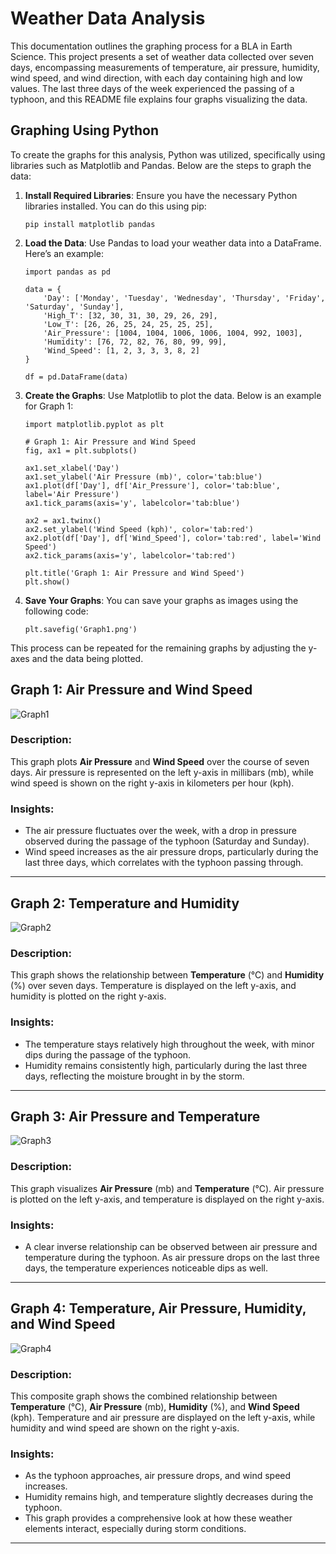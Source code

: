 # Weather Data Analysis

This documentation outlines the graphing process for a BLA in Earth Science. This project presents a set of weather data collected over seven days, encompassing measurements of temperature, air pressure, humidity, wind speed, and wind direction, with each day containing high and low values. The last three days of the week experienced the passing of a typhoon, and this README file explains four graphs visualizing the data.

## Graphing Using Python

To create the graphs for this analysis, Python was utilized, specifically using libraries such as Matplotlib and Pandas. Below are the steps to graph the data:

1. **Install Required Libraries**:
   Ensure you have the necessary Python libraries installed. You can do this using pip:
   ```
   pip install matplotlib pandas
   ```

2. **Load the Data**:
   Use Pandas to load your weather data into a DataFrame. Here’s an example:
   ```
   import pandas as pd

   data = {
       'Day': ['Monday', 'Tuesday', 'Wednesday', 'Thursday', 'Friday', 'Saturday', 'Sunday'],
       'High_T': [32, 30, 31, 30, 29, 26, 29],
       'Low_T': [26, 26, 25, 24, 25, 25, 25],
       'Air_Pressure': [1004, 1004, 1006, 1006, 1004, 992, 1003],
       'Humidity': [76, 72, 82, 76, 80, 99, 99],
       'Wind_Speed': [1, 2, 3, 3, 3, 8, 2]
   }

   df = pd.DataFrame(data)
   ```

3. **Create the Graphs**:
   Use Matplotlib to plot the data. Below is an example for Graph 1:
   ```
   import matplotlib.pyplot as plt

   # Graph 1: Air Pressure and Wind Speed
   fig, ax1 = plt.subplots()

   ax1.set_xlabel('Day')
   ax1.set_ylabel('Air Pressure (mb)', color='tab:blue')
   ax1.plot(df['Day'], df['Air_Pressure'], color='tab:blue', label='Air Pressure')
   ax1.tick_params(axis='y', labelcolor='tab:blue')

   ax2 = ax1.twinx()  
   ax2.set_ylabel('Wind Speed (kph)', color='tab:red')  
   ax2.plot(df['Day'], df['Wind_Speed'], color='tab:red', label='Wind Speed')
   ax2.tick_params(axis='y', labelcolor='tab:red')

   plt.title('Graph 1: Air Pressure and Wind Speed')
   plt.show()
   ```

4. **Save Your Graphs**:
   You can save your graphs as images using the following code:
   ```
   plt.savefig('Graph1.png')
   ```

This process can be repeated for the remaining graphs by adjusting the y-axes and the data being plotted.

## Graph 1: Air Pressure and Wind Speed 

![Graph1](Graph1.png)

### Description:
This graph plots **Air Pressure** and **Wind Speed** over the course of seven days. Air pressure is represented on the left y-axis in millibars (mb), while wind speed is shown on the right y-axis in kilometers per hour (kph).

### Insights:
- The air pressure fluctuates over the week, with a drop in pressure observed during the passage of the typhoon (Saturday and Sunday).
- Wind speed increases as the air pressure drops, particularly during the last three days, which correlates with the typhoon passing through.

---

## Graph 2: Temperature and Humidity

![Graph2](Graph2.png)

### Description:
This graph shows the relationship between **Temperature** (°C) and **Humidity** (%) over seven days. Temperature is displayed on the left y-axis, and humidity is plotted on the right y-axis.

### Insights:
- The temperature stays relatively high throughout the week, with minor dips during the passage of the typhoon.
- Humidity remains consistently high, particularly during the last three days, reflecting the moisture brought in by the storm.

---

## Graph 3: Air Pressure and Temperature

![Graph3](Graph3.png)

### Description:
This graph visualizes **Air Pressure** (mb) and **Temperature** (°C). Air pressure is plotted on the left y-axis, and temperature is displayed on the right y-axis.

### Insights:
- A clear inverse relationship can be observed between air pressure and temperature during the typhoon. As air pressure drops on the last three days, the temperature experiences noticeable dips as well.

---

## Graph 4: Temperature, Air Pressure, Humidity, and Wind Speed

![Graph4](Graph4.png)

### Description:
This composite graph shows the combined relationship between **Temperature** (°C), **Air Pressure** (mb), **Humidity** (%), and **Wind Speed** (kph). Temperature and air pressure are displayed on the left y-axis, while humidity and wind speed are shown on the right y-axis.

### Insights:
- As the typhoon approaches, air pressure drops, and wind speed increases. 
- Humidity remains high, and temperature slightly decreases during the typhoon.
- This graph provides a comprehensive look at how these weather elements interact, especially during storm conditions.

---
